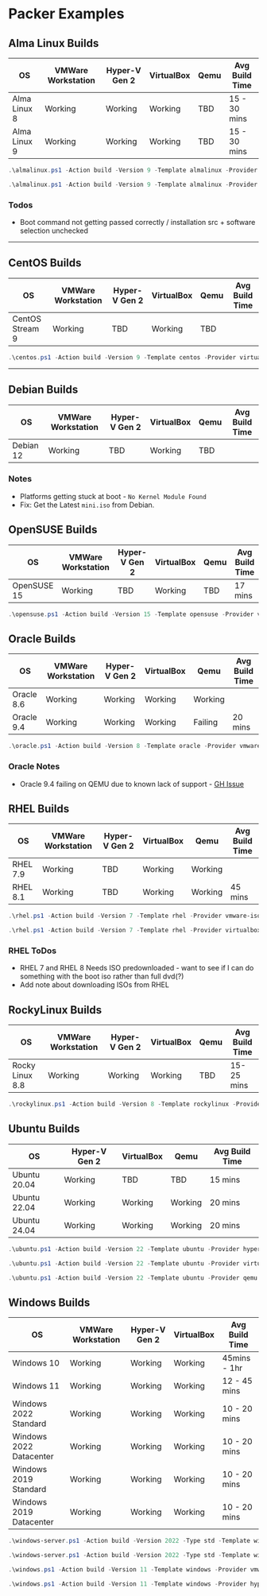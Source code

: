 # Packer Examples

## Alma Linux Builds

| OS           | VMWare Workstation | Hyper-V Gen 2 | VirtualBox | Qemu | Avg Build Time |
|--------------|--------------------|---------------|------------|------|----------------|
| Alma Linux 8 | Working            | Working       | Working    | TBD  | 15 - 30 mins   |
| Alma Linux 9 | Working            | Working       | Working    | TBD  | 15 - 30 mins   |

```powershell
.\almalinux.ps1 -Action build -Version 9 -Template almalinux -Provider virtualbox-iso
```

```powershell
.\almalinux.ps1 -Action build -Version 9 -Template almalinux -Provider vmware-iso
```

### Todos

- Boot command not getting passed correctly / installation src + software selection unchecked

---

## CentOS Builds

| OS              | VMWare Workstation | Hyper-V Gen 2 | VirtualBox | Qemu | Avg Build Time |
|-----------------|--------------------|---------------|------------|------|----------------|
| CentOS Stream 9 | Working            | TBD           | Working    | TBD  |                |

```powershell
.\centos.ps1 -Action build -Version 9 -Template centos -Provider virtualbox-iso
```

---

## Debian Builds

| OS        | VMWare Workstation | Hyper-V Gen 2 | VirtualBox | Qemu | Avg Build Time |
|-----------|--------------------|---------------|------------|------|----------------|
| Debian 12 | Working            | TBD           | Working    | TBD  |                |

### Notes

- Platforms getting stuck at boot - `No Kernel Module Found`
- Fix: Get the Latest `mini.iso` from Debian.

## OpenSUSE Builds

| OS          | VMWare Workstation | Hyper-V Gen 2 | VirtualBox | Qemu | Avg Build Time |
|-------------|--------------------|---------------|------------|------|----------------|
| OpenSUSE 15 | Working            | TBD           | Working    | TBD  | 17 mins        |

```powershell
.\opensuse.ps1 -Action build -Version 15 -Template opensuse -Provider virtualbox-iso
```

## Oracle Builds

| OS         | VMWare Workstation | Hyper-V Gen 2 | VirtualBox | Qemu    | Avg Build Time |
|------------|--------------------|---------------|------------|---------|----------------|
| Oracle 8.6 | Working            | Working       | Working    | Working |                |
| Oracle 9.4 | Working            | Working       | Working    | Failing | 20 mins        |

```powershell
.\oracle.ps1 -Action build -Version 8 -Template oracle -Provider vmware-iso
```

### Oracle Notes

- Oracle 9.4 failing on QEMU due to known lack of support - [GH Issue](https://github.com/hashicorp/packer-plugin-qemu/issues/76)

## RHEL Builds

| OS       | VMWare Workstation | Hyper-V Gen 2 | VirtualBox | Qemu    | Avg Build Time |
|----------|--------------------|---------------|------------|---------|----------------|
| RHEL 7.9 | Working            | TBD           | Working    | Working |                |
| RHEL 8.1 | Working            | TBD           | Working    | Working | 45 mins        |

```powershell
.\rhel.ps1 -Action build -Version 7 -Template rhel -Provider vmware-iso
```

```powershell
.\rhel.ps1 -Action build -Version 7 -Template rhel -Provider virtualbox-iso
```

### RHEL ToDos

- RHEL 7 and RHEL 8 Needs ISO predownloaded - want to see if I can do something with the boot iso rather than full dvd(?)
- Add note about downloading ISOs from RHEL

## RockyLinux Builds

| OS              | VMWare Workstation | Hyper-V Gen 2 | VirtualBox | Qemu | Avg Build Time |
|-----------------|--------------------|---------------|------------|------|----------------|
| Rocky Linux 8.8 | Working            | Working       | Working    | TBD  | 15-25 mins     |

```powershell
.\rockylinux.ps1 -Action build -Version 8 -Template rockylinux -Provider virtualbox-iso
```

## Ubuntu Builds

| OS           | Hyper-V Gen 2 | VirtualBox | Qemu    | Avg Build Time |
|--------------|---------------|------------|---------|----------------|
| Ubuntu 20.04 | Working       | TBD        | TBD     | 15 mins        |
| Ubuntu 22.04 | Working       | Working    | Working | 20 mins        |
| Ubuntu 24.04 | Working       | Working    | Working | 20 mins        |

```powershell
.\ubuntu.ps1 -Action build -Version 22 -Template ubuntu -Provider hyperv-iso
```

```powershell
.\ubuntu.ps1 -Action build -Version 22 -Template ubuntu -Provider virtualbox-iso
```

```powershell
.\ubuntu.ps1 -Action build -Version 22 -Template ubuntu -Provider qemu
```

## Windows Builds

| OS                      | VMWare Workstation | Hyper-V Gen 2 | VirtualBox | Avg Build Time |
|-------------------------|--------------------|---------------|------------|----------------|
| Windows 10              | Working            | Working       | Working    | 45mins - 1hr   |
| Windows 11              | Working            | Working       | Working    | 12 - 45 mins   |
| Windows 2022 Standard   | Working            | Working       | Working    | 10 - 20 mins   |
| Windows 2022 Datacenter | Working            | Working       | Working    | 10 - 20 mins   |
| Windows 2019 Standard   | Working            | Working       | Working    | 10 - 20 mins   |
| Windows 2019 Datacenter | Working            | Working       | Working    | 10 - 20 mins   |

```powershell
.\windows-server.ps1 -Action build -Version 2022 -Type std -Template windows-server -Provider vmware-iso
```

```powershell
.\windows-server.ps1 -Action build -Version 2022 -Type std -Template windows-server -Provider hyperv-iso -Generation 2
```

```powershell
.\windows.ps1 -Action build -Version 11 -Template windows -Provider vmware-iso
```

```powershell
.\windows.ps1 -Action build -Version 11 -Template windows -Provider hyperv-iso -Generation 2
```
